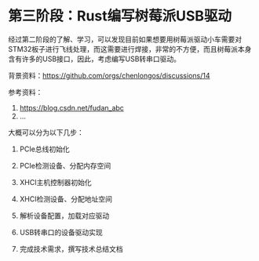 # 第三阶段：Rust编写树莓派USB驱动

经过第二阶段的了解、学习，可以发现目前如果想要用树莓派驱动小车需要对STM32板子进行飞线处理，而这需要进行焊接，非常的不方便，而且树莓派本身含有许多的USB接口，因此，考虑编写USB转串口驱动。

背景资料：<https://github.com/orgs/chenlongos/discussions/14>

参考资料：
1. <https://blog.csdn.net/fudan_abc>
2. ...

大概可以分为以下几步：

1. PCIe总线初始化

2. PCIe检测设备、分配内存空间

3. XHCI主机控制器初始化

4. XHCI检测设备、分配地址空间

5. 解析设备配置，加载对应驱动

6. USB转串口的设备驱动实现

7. 完成技术需求，撰写技术总结文档

